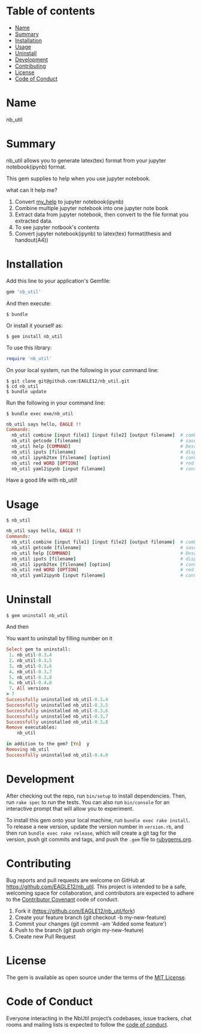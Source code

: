 Table of contents
=================

- [Name](#name)
- [Summary](#summary)
- [Installation](#installation)
- [Usage](#usage)
- [Uninstall](#uninstall)
- [Development](#development)
- [Contributing](#contributing)
- [License](#license)
- [Code of Conduct](#code-of-conduct)

# Name

nb_util

# Summary

nb_util allows you to generate latex(tex) format from your jupyter notebook(ipynb) format.

This gem supplies to help when you use jupyter notebook. 

what can it help me?

1. Convert [my_help](https://github.com/daddygongon/my_help) to jupyter notebook(ipynb)
1. Combine multiple jupyter notebook into one jupyter note book
1. Extract data from jupyter notebook, then convert to the file format you extracted data.
1. To see jupyter notbook's contents
1. Convert jupyter notebook(ipynb) to latex(tex) format(thesis and handout(A4))


# Installation

Add this line to your application's Gemfile:

```ruby
gem 'nb_util'
```

And then execute:

    $ bundle

Or install it yourself as:

    $ gem install nb_util
    
To use this library:

```ruby
require 'nb_util'
```

On your local system, run the following in your command line: 

    $ git clone git@github.com:EAGLE12/nb_util.git
    $ cd nb_util
    $ bundle update
    
Run the following in your command line:

    $ bundle exec exe/nb_util

```ruby
nb_util says hello, EAGLE !!
Commands:
  nb_util combine [input file1] [input file2] [output filename]  # combine file1 and file2
  nb_util getcode [filename]                                     # save in ruby format
  nb_util help [COMMAND]                                         # Describe available commands or one specific command
  nb_util iputs [filename]                                       # display ipynb file contents
  nb_util ipynb2tex [filename] [option]                          # convert ipynb to tex's thiesis format
  nb_util red WORD [OPTION]                                      # red words print.
  nb_util yaml2ipynb [input filename]                            # convert yaml to ipynb
```

Have a good life with nb_util!

# Usage

```
$ nb_util
```

```ruby
nb_util says hello, EAGLE !!
Commands:
  nb_util combine [input file1] [input file2] [output filename]  # combine file1 and file2
  nb_util getcode [filename]                                     # save in ruby format
  nb_util help [COMMAND]                                         # Describe available commands or one specific command
  nb_util iputs [filename]                                       # display ipynb file contents
  nb_util ipynb2tex [filename] [option]                          # convert ipynb to tex's thiesis format
  nb_util red WORD [OPTION]                                      # red words print.
  nb_util yaml2ipynb [input filename]                            # convert yaml to ipynb
```

# Uninstall

```
$ gem uninstall nb_util
```
And then

You want to uninstall by filling number on it

```ruby
Select gem to uninstall:
 1. nb_util-0.3.4
 2. nb_util-0.3.5
 3. nb_util-0.3.6
 4. nb_util-0.3.7
 5. nb_util-0.3.8
 6. nb_util-0.4.0
 7. All versions
> 7
Successfully uninstalled nb_util-0.3.4
Successfully uninstalled nb_util-0.3.5
Successfully uninstalled nb_util-0.3.6
Successfully uninstalled nb_util-0.3.7
Successfully uninstalled nb_util-0.3.8
Remove executables:
	nb_util

in addition to the gem? [Yn]  y
Removing nb_util
Successfully uninstalled nb_util-0.4.0
```
 

# Development

After checking out the repo, run `bin/setup` to install dependencies. Then, run `rake spec` to run the tests. You can also run `bin/console` for an interactive prompt that will allow you to experiment.

To install this gem onto your local machine, run `bundle exec rake install`. 
To release a new version, update the version number in `version.rb`, and then run `bundle exec rake release`, which will create a git tag for the version, push git commits and tags, and push the `.gem` file to [rubygems.org](https://rubygems.org/gems/nb_util).

# Contributing

Bug reports and pull requests are welcome on GitHub at https://github.com/EAGLE12/nb_util. This project is intended to be a safe, welcoming space for collaboration, and contributors are expected to adhere to the [Contributor Covenant](http://contributor-covenant.org) code of conduct.

1. Fork it (https://github.com/EAGLE12/nb_util/fork)
1. Create your feature branch (git checkout -b my-new-feature)
1. Commit your changes (git commit -am 'Added some feature')
1. Push to the branch (git push origin my-new-feature)
1. Create new Pull Request

# License

The gem is available as open source under the terms of the [MIT License](https://opensource.org/licenses/MIT).

# Code of Conduct

Everyone interacting in the NbUtil project’s codebases, issue trackers, chat rooms and mailing lists is expected to follow the [code of conduct](https://github.com/EAGLE12/nb_util/blob/master/CODE_OF_CONDUCT.md).

